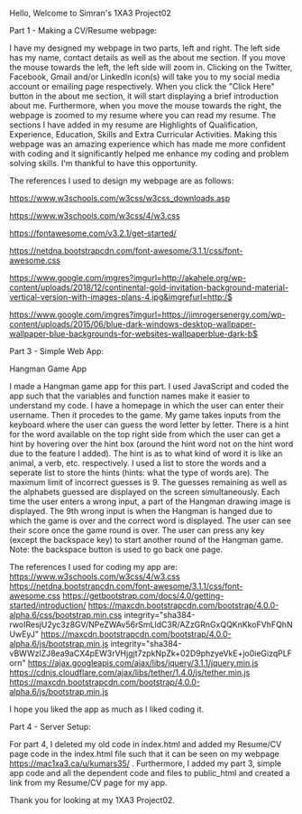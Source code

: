 Hello, Welcome to Simran's 1XA3 Project02

Part 1 - Making a CV/Resume webpage:

I have my designed my webpage in two parts, left and right. The left side has my name, contact details as well as the about me section. If you move the mouse towards the left,
the left side will zoom in. Clicking on the Twitter, Facebook, Gmail and/or LinkedIn icon(s) will take you to my social media account or emailing page respectively.
When you click the "Click Here" button in the about me section, it will start displaying a brief introduction about me. Furthermore, when you move
the mouse towards the right, the webpage is zoomed to my resume where you can read my resume. The sections I have added in my resume are Highlights of Qualification,
Experience, Education, Skills and Extra Curricular Activities. Making this webpage was an amazing experience which has made me more confident with coding and it
significantly helped me enhance my coding and problem solving skills. I'm thankful to have this opportunity.

The references I used to design my webpage are as follows:

https://www.w3schools.com/w3css/w3css_downloads.asp

https://www.w3schools.com/w3css/4/w3.css

https://fontawesome.com/v3.2.1/get-started/

https://netdna.bootstrapcdn.com/font-awesome/3.1.1/css/font-awesome.css

https://www.google.com/imgres?imgurl=http://akahele.org/wp-content/uploads/2018/12/continental-gold-invitation-background-material-vertical-version-with-images-plans-4.jpg&imgrefurl=http:/$

https://www.google.com/imgres?imgurl=https://jimrogersenergy.com/wp-content/uploads/2015/06/blue-dark-windows-desktop-wallpaper-wallpaper-blue-backgrounds-for-websites-wallpaperblue-dark-b$

Part 3 - Simple Web App:

Hangman Game App

I made a Hangman game app for this part. I used JavaScript and coded the app such that the variables and function names make it easier to understand my code. 
I have a homepage in which the user can enter their username. Then it procedes to the game. My game takes inputs from the keyboard where the user can guess the word 
letter by letter. There is a hint for the word available on the top right side from which the user can get a hint by hovering over the hint box (around the hint word
not on the hint word due to the feature I added). The hint is as to what kind of word it is like an animal, a verb, etc. respectively. 
I used a list to store the words and a seperate list to store the hints (hints: what the type of words are). The maximum limit of incorrect guesses is 9. The guesses 
remaining as well as the alphabets guessed are displayed on the screen simultaneously. Each time the user enters a wrong input, a part of the Hangman drawing image is displayed. 
The 9th wrong input is when the Hangman is hanged due to which the game is over and the correct word is displayed. The user can see their score once the game round is over. 
The user can press any key (except the backspace key) to start another round of the Hangman game. 
Note: the backspace button is used to go back one page.

The references I used for coding my app are:
		https://www.w3schools.com/w3css/4/w3.css
    https://netdna.bootstrapcdn.com/font-awesome/3.1.1/css/font-awesome.css
    https://getbootstrap.com/docs/4.0/getting-started/introduction/
    https://maxcdn.bootstrapcdn.com/bootstrap/4.0.0-alpha.6/css/bootstrap.min.css 
    integrity="sha384-rwoIResjU2yc3z8GV/NPeZWAv56rSmLldC3R/AZzGRnGxQQKnKkoFVhFQhNUwEyJ"
    https://maxcdn.bootstrapcdn.com/bootstrap/4.0.0-alpha.6/js/bootstrap.min.js 
    integrity="sha384-vBWWzlZJ8ea9aCX4pEW3rVHjgjt7zpkNpZk+02D9phzyeVkE+jo0ieGizqPLForn"
    https://ajax.googleapis.com/ajax/libs/jquery/3.1.1/jquery.min.js
    https://cdnjs.cloudflare.com/ajax/libs/tether/1.4.0/js/tether.min.js
    https://maxcdn.bootstrapcdn.com/bootstrap/4.0.0-alpha.6/js/bootstrap.min.js
    
I hope you liked the app as much as I liked coding it. 

Part 4 - Server Setup:

For part 4, I deleted my old code in index.html and added my Resume/CV page code in the index.html file such that it can be seen on my webpage https://mac1xa3.ca/u/kumars35/ . 
Furthermore, I added my part 3, simple app code and all the dependent code and files to public_html and created a link from my Resume/CV page for my app.

Thank you for looking at my 1XA3 Project02.

